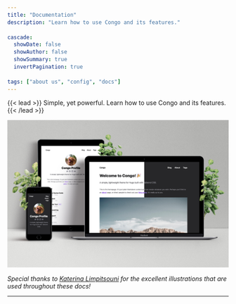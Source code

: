 ```yaml
---
title: "Documentation"
description: "Learn how to use Congo and its features."

cascade:
  showDate: false
  showAuthor: false
  showSummary: true
  invertPagination: true

tags: ["about us", "config", "docs"]
---
```


{{< lead >}}
Simple, yet powerful. Learn how to use Congo and its features.
{{< /lead >}}

![Screenshots of Congo on an iPhone, iPad and MacBook](screenshot.png)


_Special thanks to [Katerina Limpitsouni](https://ninalimpi.com) for the excellent illustrations that are used throughout these docs!_

---
